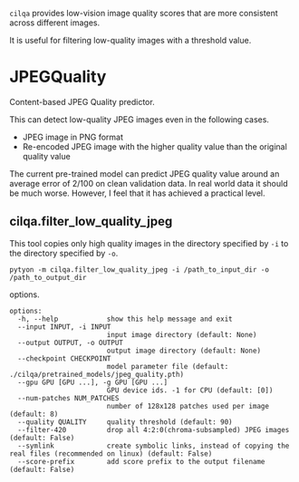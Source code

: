 `cilqa` provides low-vision image quality scores that are more consistent across different images.

It is useful for filtering low-quality images with a threshold value.

# JPEGQuality

Content-based JPEG Quality predictor.

This can detect low-quality JPEG images even in the following cases.

- JPEG image in PNG format
- Re-encoded JPEG image with the higher quality value than the original quality value 

The current pre-trained model can predict JPEG quality value around an average error of 2/100 on clean validation data.
In real world data it should be much worse. However, I feel that it has achieved a practical level.

## cilqa.filter_low_quality_jpeg

This tool copies only high quality images in the directory specified by `-i` to the directory specified by `-o`.
```
pytyon -m cilqa.filter_low_quality_jpeg -i /path_to_input_dir -o /path_to_output_dir
```

options.
```
options:
  -h, --help            show this help message and exit
  --input INPUT, -i INPUT
                        input image directory (default: None)
  --output OUTPUT, -o OUTPUT
                        output image directory (default: None)
  --checkpoint CHECKPOINT
                        model parameter file (default: ./cilqa/pretrained_models/jpeg_quality.pth)
  --gpu GPU [GPU ...], -g GPU [GPU ...]
                        GPU device ids. -1 for CPU (default: [0])
  --num-patches NUM_PATCHES
                        number of 128x128 patches used per image (default: 8)
  --quality QUALITY     quality threshold (default: 90)
  --filter-420          drop all 4:2:0(chroma-subsampled) JPEG images (default: False)
  --symlink             create symbolic links, instead of copying the real files (recommended on linux) (default: False)
  --score-prefix        add score prefix to the output filename (default: False)
```
